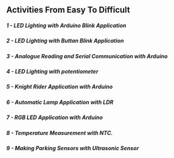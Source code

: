 ## Activities From Easy To Difficult

##### 1 - LED Lighting with Arduino Blink Application
##### 2 - LED Lighting with Buttan Blink Application	
##### 3 - Analogue Reading and Serial Communication with Arduino	
##### 4 - LED Lighting with potentiometer	
##### 5 - Knight Rider Application with Arduino	
##### 6 - Automatic Lamp Application with LDR	
##### 7 - RGB LED Application with Arduino	
##### 8 - Temperature Measurement with NTC.	
##### 9 - Making Parking Sensors with Ultrasonic Sensor	

